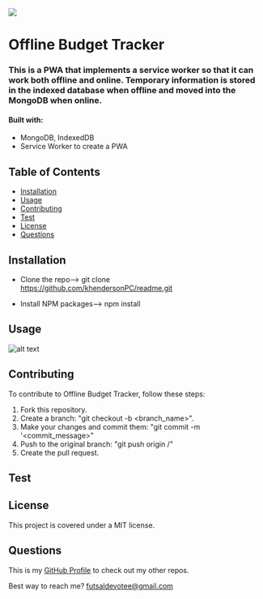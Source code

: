 
  ![](https://img.shields.io/badge/license-MIT-green)

  # Offline Budget Tracker


### This is a PWA that implements a service worker so that it can work both offline and online. Temporary information is stored in the indexed database when offline and moved into the MongoDB when online. 

#### Built with: 
  * MongoDB, IndexedDB
  * Service Worker to create a PWA

## Table of Contents
  * [Installation](#installation)
  * [Usage](#usage)
  * [Contributing](#contributing)
  * [Test](#test)
  * [License](#license)
  * [Questions](#questions)

## Installation
* Clone the repo--> git clone https://github.com/khendersonPC/readme.git

* Install NPM packages--> npm install

## Usage
![alt text]("offlineBudget.png")



## Contributing
To contribute to Offline Budget Tracker, follow these steps:
1. Fork this repository.
2. Create a branch: "git checkout -b <branch_name>".
3. Make your changes and commit them: "git commit -m '<commit_message>"
4. Push to the original branch: "git push origin <Offline Budget Tracker>/<location>"
5. Create the pull request.


## Test


## License
This project is covered under a MIT license. 

## Questions
This is my [GitHub Profile](https://github.com/khendersonPC/) to check out my other repos.

Best way to reach me?
futsaldevotee@gmail.com
  
